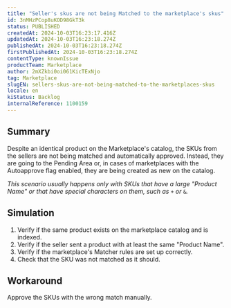 ```yaml
---
title: "Seller's skus are not being Matched to the marketplace's skus"
id: 3nMHzPCop8uKOD98GkT3k
status: PUBLISHED
createdAt: 2024-10-03T16:23:17.416Z
updatedAt: 2024-10-03T16:23:18.274Z
publishedAt: 2024-10-03T16:23:18.274Z
firstPublishedAt: 2024-10-03T16:23:18.274Z
contentType: knownIssue
productTeam: Marketplace
author: 2mXZkbi0oi061KicTExNjo
tag: Marketplace
slugEN: sellers-skus-are-not-being-matched-to-the-marketplaces-skus
locale: en
kiStatus: Backlog
internalReference: 1100159
---
```


## Summary


Despite an identical product on the Marketplace's catalog, the SKUs from the sellers are not being matched and automatically approved. Instead, they are going to the Pending Area or, in cases of marketplaces with the Autoapprove flag enabled, they are being created as new on the catalog.

_This scenario usually happens only with SKUs that have a large "Product Name" or that have special characters on them, such as_ `+` _or_ `&`_._


##

## Simulation



1. Verify if the same product exists on the marketplace catalog and is indexed.
2. Verify if the seller sent a product with at least the same "Product Name".
3. Verify if the marketplace's Matcher rules are set up correctly.
4. Check that the SKU was not matched as it should.


##

## Workaround


Approve the SKUs with the wrong match manually.





